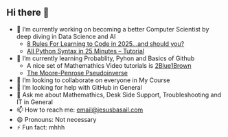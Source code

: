 ## Hi there 👋

<!--
**BasaJess/BasaJess** is a ✨ _special_ ✨ repository because its `README.md` (this file) appears on your GitHub profile.

Here are some ideas to get you started:

- 🔭 I’m currently working on ...
- 🌱 I’m currently learning ...
- 👯 I’m looking to collaborate on ...
- 🤔 I’m looking for help with ...
- 💬 Ask me about ...
- 📫 How to reach me: ...
- 😄 Pronouns: ...
- ⚡ Fun fact: ...
-->
- 🔭 I’m currently working on becoming a better Computer Scientist by deep diving in Data Science and AI
  - [8 Rules For Learning to Code in 2025...and should you?](https://www.youtube.com/watch?v=EMWNZtCYg5s)
  - [All Python Syntax in 25 Minutes – Tutorial](https://www.youtube.com/watch?v=PNSIWjWAA7o)
- 🌱 I’m currently learning Probablity, Pyhon and Basics of Github
  - A nice set of Mathemathics Video tutorials is [2Blue1Brown](https://www.youtube.com/@3blue1brown)
  - [The Moore-Penrose Pseudoinverse](https://images.app.goo.gl/x1Gvuqe3r2yek2DJ9)
- 👯 I’m looking to collaborate on everyone in My Course
- 🤔 I’m looking for help with GitHub in General
- 💬 Ask me about Mathemathics, Desk Side Support, Troubleshooting and IT in General
- 📫 How to reach me: email@jesusbasail.com
- 😄 Pronouns: Not necessary
- ⚡ Fun fact: mhhh
